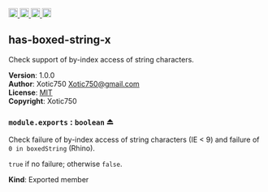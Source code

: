 <a href="https://travis-ci.org/Xotic750/has-boxed-string-x"
   title="Travis status">
<img
   src="https://travis-ci.org/Xotic750/has-boxed-string-x.svg?branch=master"
   alt="Travis status" height="18"/>
</a>
<a href="https://david-dm.org/Xotic750/has-boxed-string-x"
   title="Dependency status">
<img src="https://david-dm.org/Xotic750/has-boxed-string-x.svg"
   alt="Dependency status" height="18"/>
</a>
<a href="https://david-dm.org/Xotic750/has-boxed-string-x#info=devDependencies"
   title="devDependency status">
<img src="https://david-dm.org/Xotic750/has-boxed-string-x/dev-status.svg"
   alt="devDependency status" height="18"/>
</a>
<a href="https://badge.fury.io/js/has-boxed-string-x" title="npm version">
<img src="https://badge.fury.io/js/has-boxed-string-x.svg"
   alt="npm version" height="18"/>
</a>
<a name="module_has-boxed-string-x"></a>

## has-boxed-string-x
Check support of by-index access of string characters.

**Version**: 1.0.0  
**Author**: Xotic750 <Xotic750@gmail.com>  
**License**: [MIT](&lt;https://opensource.org/licenses/MIT&gt;)  
**Copyright**: Xotic750  
<a name="exp_module_has-boxed-string-x--module.exports"></a>

### `module.exports` : <code>boolean</code> ⏏
Check failure of by-index access of string characters (IE < 9)
and failure of `0 in boxedString` (Rhino).

`true` if no failure; otherwise `false`.

**Kind**: Exported member  
